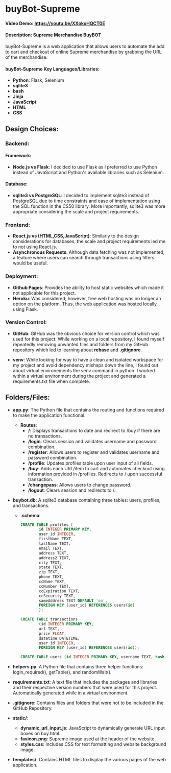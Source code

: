 # buyBot-Supreme

#### Video Demo:  https://youtu.be/XXokoHQCT0E

#### Description: Supreme Merchandise BuyBOT

buyBot-Supreme is a web application that allows users to automate the add to cart and checkout of online Supreme merchandise by grabbing the URL of the merchandise.

#### buyBot-Supreme Key Languages/Libraries: 

- **Python**: Flask, Selenium
- **sqlite3**
- **bash**
- **Jinja**
- **JavaScript**
- **HTML**
- **CSS**

## Design Choices:

### Backend: 

#### Framework:
- **Node.js vs Flask**: I decided to use Flask as I preferred to use Python instead of JavaScript and Python's available libraries such as Selenium.

#### Database:
- **sqlite3 vs PostgreSQL**: I decided to implement sqlite3 instead of PostgreSQL due to time constraints and ease of implementation using the SQL function in the CS50 library. More importantly, sqlite3 was more appropriate considering the scale and project requirements.

### Frontend:

- **React.js vs (HTML,CSS,JavaScript)**: Similarly to the design considerations for databases, the scale and project requirements led me to not using React.js.
- **Asynchronous Requests**: Although data fetching was not implemented, a feature where users can search through transactions using filters would be useful.

### Deployment:

- **Github Pages**: Provides the ability to host static websites which made it not applicable for this project.
- **Heroku**: Was considered; however, free web hosting was no longer an option on the platform. Thus, the web application was hosted locally using Flask.

### Version Control:

- **GitHub**: GitHub was the obvious choice for version control which was used for this project. While working on a local repository, I found myself repeatedly removing unwanted files and folders from my GitHub repository which led to learning about **rebase** and **.gitignore**.
  
- **venv**: While looking for way to have a clean and isolated workspace for my project and avoid dependency mishaps down the line, I found out about virtual environements the venv command in python. I worked within a virtual environment during the project and generated a requirements.txt file when complete.


## Folders/Files:

- **app.py**: The Python file that contains the routing and functions required to make the application functional.
  - **Routes**: 
    - **/**: Displays transactions to date and redirect to /buy if there are no transactions.
    - **/login**: Clears session and validates username and password combination.
    - **/register**: Allows users to register and validates username and password combination.
    - **/profile**: Updates profiles table upon user input of all fields.
    - **/buy**: Adds each URL/item to cart and automates checkout using information provided in /profiles. Redirects to / upon successful transaction.
    - **/changepass**: Allows users to change password.
    - **/logout**: Clears session and redirects to /.

- **buybot.db**: A sqlite3 database containing three tables: users, profiles, and transactions.
  - **.schema**:
    ```sql
    CREATE TABLE profiles (
            id INTEGER PRIMARY KEY,
            user_id INTEGER,
            firstName TEXT,
            lastName TEXT,
            email TEXT,
            address TEXT,
            address2 TEXT,
            city TEXT,
            state TEXT,
            zip TEXT,
            phone TEXT,
            ccName TEXT,
            ccNumber TEXT,
            ccExpiration TEXT,
            ccSecurity TEXT,
            sameAddress TEXT DEFAULT 'on',
            FOREIGN KEY (user_id) REFERENCES users(id)
            );

    CREATE TABLE transactions
            (id INTEGER PRIMARY KEY,
            url TEXT,
            price FLOAT,
            datetime DATETIME,
            user_id INTEGER,
            FOREIGN KEY (user_id) REFERENCES users(id));

    CREATE TABLE users (id INTEGER PRIMARY KEY, username TEXT, hash TEXT);
    ```

- **helpers.py**: A Python file that contains three helper functions: login_required(), getTable(), and randomWait().

- **requirements.txt**: A text file that includes the packages and libraries and their respective version numbers that were used for this project. Automatically generated while in a virtual environment.

- **.gitignore**: Contains files and folders that were not to be included in the GitHub Repository.

- **static/**:
  - **dynamic_url_input.js**: JavaScript to dynamically generate URL input boxes on buy.html.
  - **favicon.png**: Supreme image used at the header of the website.
  - **styles.css**: Includes CSS for text formatting and website background image.

- **templates/**: Contains HTML files to display the various pages of the web application.
